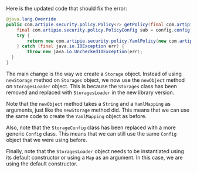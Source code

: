 Here is the updated code that should fix the error:

```java
@java.lang.Override
public com.artipie.security.policy.Policy<?> getPolicy(final com.artipie.security.policy.PolicyConfig config) {
    final com.artipie.security.policy.PolicyConfig sub = config.config("storage");
    try {
        return new com.artipie.security.policy.YamlPolicy(new com.artipie.asto.blocking.BlockingStorage(new com.artipie.asto.factory.StoragesLoader().newObject(sub.string("type"), com.amihaiemil.eoyaml.Yaml.createYamlInput(sub.toString()).readYamlMapping())));
    } catch (final java.io.IOException err) {
        throw new java.io.UncheckedIOException(err);
  }
}
```

The main change is the way we create a `Storage` object. Instead of using `newStorage` method on `Storages` object, we now use the `newObject` method on `StoragesLoader` object. This is because the `Storages` class has been removed and replaced with `StoragesLoader` in the new library version.

Note that the `newObject` method takes a `String` and a `YamlMapping` as arguments, just like the `newStorage` method did. This means that we can use the same code to create the `YamlMapping` object as before.

Also, note that the `StorageConfig` class has been replaced with a more generic `Config` class. This means that we can still use the same `Config` object that we were using before.

Finally, note that the `StoragesLoader` object needs to be instantiated using its default constructor or using a `Map` as an argument. In this case, we are using the default constructor.